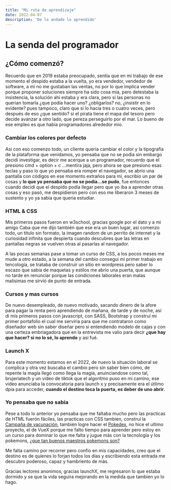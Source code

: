 ```yaml
---
title: "Mi ruta de aprendizaje"
date: 2022-04-07
description: 'De lo andado lo aprendido'
---
```


<h1>La senda del programador</h1>

<h2>¿Cómo comenzó?</h2>

<p>Recuerdo que en 2019 estaba preocupado, sentía que en mi trabajo de ese momento el despido estaba a la vuelta,  yo era vendedor, vendedor de software, a mi no me gustaban las ventas, no por lo que implica vender porque proponer soluciones siempre ha sido cosa mia, pero detestaba la insistencia, la solución ahi estaba y era clara, pero si las personas no querian tomarla ¿que podía hacer uno? ¿obligarlos? no, ¿insistir en lo evidente? pues tampoco, claro que si lo hacia tres o cuatro veces, pero después de eso ¿que sentido? si el pirata tiene el mapa del tesoro pero decide avanzar a otro lado, que pereza perseguirlo por el mar. Lo bueno de ese empleo es que habia programadores alrededor mio.  </p>

<h3>Cambiar los colores por defecto</h3>
<p>Asi con eso comenzo todo, un cliente queria cambiar el color y la tipografia de la plataforma que venidamos, yo pensaba que no se podia sin embargo  decidi investigar, es decir me acerque a un programador, recuerdo que el presiono cmd + option + c ...mentira jaja, pero ahora se que presiono esas teclas y paso lo que yo pensaba era romper el navegador, se abrio una pantalla con códigos en ese momento extraños para mi, escribio un par de cosas y  <strong>lo que yo pensaba que no se podia...se pudo</strong>, fue entonces cuando decidí que el despido podía llegar pero que yo iba a aprender otras cosas y eso pasó, me despidieron pero con eso me liberaron 3 meses de sustento y yo ya sabia que queria estudiar. </p>

<h3>HTML & CSS</h3>

<p>Mis primeros pasos fueron en w3school, gracias google por el dato y a mi amigo Caba que me dijo también que ese era un buen lugar, asi comenzo todo, un titulo sin formato, la imagen random de un perrito de internet y la curiosidad infinita que despierta cuando descubres que las letras en pantallas negras se vuelven otras al pasarlas al navegador.</p>

<p>A las pocas semanas pase a tomar un curso de CSS, a los pocos meses me mude a otro estado, a la semana del cambio consegui mi primer trabajo en tencología, se trataba de construir un sitio en wordpress pero saber lo escazo que sabia de maquetas y estilos me abrio una puerta, que aunque no tarde en renunciar porque las condiciones laborales eran malas malisimas me sirvió de punto de entrada.</p>

<h3>Cursos y mas cursos</h3>

<p>De nuevo desempleado, de nuevo motivado, sacando dinero de la afore para pagar la renta pero aprendiendo de mañana, de tarde y de noche, así di mis primeros pasos con javascript, con SASS, Bootstrap y construí mi primer portafolio el cual me serviria para que me contrataron como diseñador web sin saber diseñar pero si entendiendo modelo de cajas y con una certeza embriagadora que en la entrevista me valio para decir <strong> ¿que hay que hacer? si no lo sé, lo aprendo</strong> y así fué. </p>

<h3> Launch X </h3>

<p> Para este momento estamos en el 2022, de nuevo la situación laboral  se complica y otra vez buscaba el cambio pero sin saber bien cómo, de repente la magía llegó como llega la magía, anuinciandose como tal, brujeriatech y un video de tiktok que el algoritmo puso en mi camino, ese video anunciaba la convocatoria para launch x y precisamente era el útlimo dpia para acceder, <strong>cuando el destino toca la puerta, es deber de uno abrir</strong>.</p>

<h3>Yo pensaba que no sabia</h3>

<p>Pese a todo lo anterior yo pensaba que me faltaba mucho pero las practicas de HTML fuerón fáciles, las practicas con CSS tambien, construí la <a href="https://carlosgerardo27.github.io/Campana-de-vacunacion/">Campaña de vacunación</a>, también logre hacer el <a href="https://carlosgerardo27.github.io/Pokedex-v1/">Pokedex</a>, no hice el ultimo proyecto, el de VueX porque me falto tiempo para aprender pero estoy en un curso para dominar  lo que me falta y  jugue más con la tecnología y los pokemons, <a href="https://whos-that-pokemon-cgrs.netlify.app/">¿que tan buenos maestros pokemons son?</a></p>

<p>Me falta camino por recorrer pero confio en mis capacidades, creo que el destino es de quienes lo forjan todos los días y escribiendo esta entrada me descubro poderoso, capaz y hambriento de más.</p>

<p>Gracias lectores anonimos, gracias launchX, me regresaron lo que estaba dormido y se que la vida seguira mejorando en la medida que tambien yo lo hago.</p>
